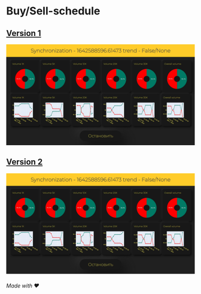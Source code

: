 # Buy/Sell-schedule

## [Version 1](https://github.com/zhazhazha69/buy-sell-schedule/tree/v1)
![Screenshot](https://github.com/zhazhazha69/buy-sell-schedule/blob/v1/Screenshot.jpg?raw=true)

## [Version 2](https://github.com/zhazhazha69/buy-sell-schedule/tree/v2)
![Screenshot](https://github.com/zhazhazha69/buy-sell-schedule/blob/v2/Screenshot.jpg?raw=true)

###### Made with ♥️
